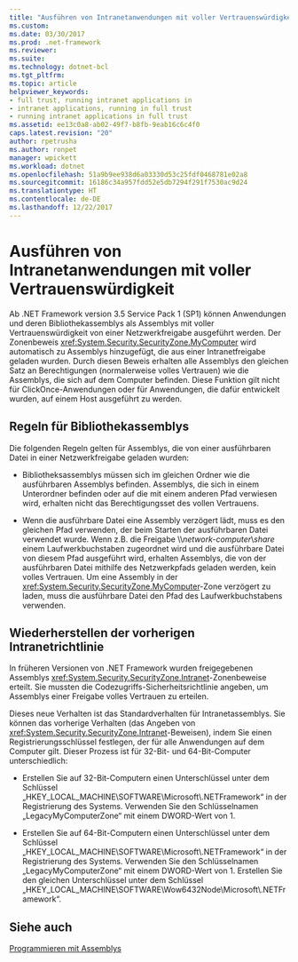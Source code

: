 ```yaml
---
title: "Ausführen von Intranetanwendungen mit voller Vertrauenswürdigkeit"
ms.custom: 
ms.date: 03/30/2017
ms.prod: .net-framework
ms.reviewer: 
ms.suite: 
ms.technology: dotnet-bcl
ms.tgt_pltfrm: 
ms.topic: article
helpviewer_keywords:
- full trust, running intranet applications in
- intranet applications, running in full trust
- running intranet applications in full trust
ms.assetid: ee13c0a8-ab02-49f7-b8fb-9eab16c6c4f0
caps.latest.revision: "20"
author: rpetrusha
ms.author: ronpet
manager: wpickett
ms.workload: dotnet
ms.openlocfilehash: 51a9b9ee938d6a03330d53c25fdf0468781e02a8
ms.sourcegitcommit: 16186c34a957fdd52e5db7294f291f7530ac9d24
ms.translationtype: HT
ms.contentlocale: de-DE
ms.lasthandoff: 12/22/2017
---
```

# <a name="running-intranet-applications-in-full-trust"></a>Ausführen von Intranetanwendungen mit voller Vertrauenswürdigkeit
Ab .NET Framework version 3.5 Service Pack 1 (SP1) können Anwendungen und deren Bibliothekassemblys als Assemblys mit voller Vertrauenswürdigkeit von einer Netzwerkfreigabe ausgeführt werden. Der Zonenbeweis <xref:System.Security.SecurityZone.MyComputer> wird automatisch zu Assemblys hinzugefügt, die aus einer Intranetfreigabe geladen wurden. Durch diesen Beweis erhalten alle Assemblys den gleichen Satz an Berechtigungen (normalerweise volles Vertrauen) wie die Assemblys, die sich auf dem Computer befinden. Diese Funktion gilt nicht für ClickOnce-Anwendungen oder für Anwendungen, die dafür entwickelt wurden, auf einem Host ausgeführt zu werden.  
  
## <a name="rules-for-library-assemblies"></a>Regeln für Bibliothekassemblys  
 Die folgenden Regeln gelten für Assemblys, die von einer ausführbaren Datei in einer Netzwerkfreigabe geladen wurden:  
  
-   Bibliotheksassemblys müssen sich im gleichen Ordner wie die ausführbaren Assemblys befinden. Assemblys, die sich in einem Unterordner befinden oder auf die mit einem anderen Pfad verwiesen wird, erhalten nicht das Berechtigungsset des vollen Vertrauens.  
  
-   Wenn die ausführbare Datei eine Assembly verzögert lädt, muss es den gleichen Pfad verwenden, der beim Starten der ausführbaren Datei verwendet wurde. Wenn z.B. die Freigabe \\\\*network-computer*\\*share* einem Laufwerkbuchstaben zugeordnet wird und die ausführbare Datei von diesem Pfad ausgeführt wird, erhalten Assemblys, die von der ausführbaren Datei mithilfe des Netzwerkpfads geladen werden, kein volles Vertrauen. Um eine Assembly in der <xref:System.Security.SecurityZone.MyComputer>-Zone verzögert zu laden, muss die ausführbare Datei den Pfad des Laufwerkbuchstabens verwenden.  
  
## <a name="restoring-the-former-intranet-policy"></a>Wiederherstellen der vorherigen Intranetrichtlinie  
 In früheren Versionen von .NET Framework wurden freigegebenen Assemblys <xref:System.Security.SecurityZone.Intranet>-Zonenbeweise erteilt. Sie mussten die Codezugriffs-Sicherheitsrichtlinie angeben, um Assemblys einer Freigabe volles Vertrauen zu erteilen.  
  
 Dieses neue Verhalten ist das Standardverhalten für Intranetassemblys. Sie können das vorherige Verhalten (das Angeben von <xref:System.Security.SecurityZone.Intranet>-Beweisen), indem Sie einen Registrierungsschlüssel festlegen, der für alle Anwendungen auf dem Computer gilt. Dieser Prozess ist für 32-Bit- und 64-Bit-Computer unterschiedlich:  
  
-   Erstellen Sie auf 32-Bit-Computern einen Unterschlüssel unter dem Schlüssel „HKEY_LOCAL_MACHINE\SOFTWARE\Microsoft\\.NETFramework“ in der Registrierung des Systems. Verwenden Sie den Schlüsselnamen „LegacyMyComputerZone“ mit einem DWORD-Wert von 1.  
  
-   Erstellen Sie auf 64-Bit-Computern einen Unterschlüssel unter dem Schlüssel „HKEY_LOCAL_MACHINE\SOFTWARE\Microsoft\\.NETFramework“ in der Registrierung des Systems. Verwenden Sie den Schlüsselnamen „LegacyMyComputerZone“ mit einem DWORD-Wert von 1. Erstellen Sie den gleichen Unterschlüssel unter dem Schlüssel „HKEY_LOCAL_MACHINE\SOFTWARE\Wow6432Node\Microsoft\\.NETFramework“.  
  
## <a name="see-also"></a>Siehe auch  
 [Programmieren mit Assemblys](../../../docs/framework/app-domains/programming-with-assemblies.md)
